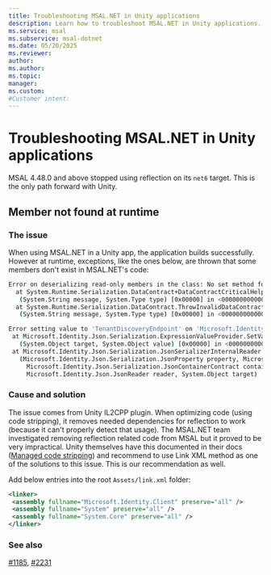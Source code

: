 ```yaml
---
title: Troubleshooting MSAL.NET in Unity applications
description: Learn how to troubleshoot MSAL.NET in Unity applications. Understand the cause of runtime exceptions and discover effective solutions.
ms.service: msal
ms.subservice: msal-dotnet
ms.date: 05/20/2025
ms.reviewer: 
author: 
ms.author: 
ms.topic: 
manager: 
ms.custom: 
#Customer intent: 
---
```


# Troubleshooting MSAL.NET in Unity applications

MSAL 4.48.0 and above stopped using reflection on its `net6` target. This is the only path forward with Unity.

## Member not found at runtime

### The issue

When using MSAL.NET in a Unity app, the application builds successfully. However at runtime, exceptions, like the ones below, are thrown that some members don't exist in MSAL.NET's code:

```bash
Error on deserializing read-only members in the class: No set method for property 'Claims' in type 'Microsoft.Identity.Client.OAuth2.OAuth2ResponseBase'.
  at System.Runtime.Serialization.DataContract+DataContractCriticalHelper.ThrowInvalidDataContractException
   (System.String message, System.Type type) [0x00000] in <00000000000000000000000000000000>:0 
  at System.Runtime.Serialization.DataContract.ThrowInvalidDataContractException
   (System.String message, System.Type type) [0x00000] in <00000000000000000000000000000000>:0 
```

```bash
Error setting value to 'TenantDiscoveryEndpoint' on 'Microsoft.Identity.Client.Instance.Discovery.InstanceDiscoveryResponse'.
 at Microsoft.Identity.Json.Serialization.ExpressionValueProvider.SetValue
   (System.Object target, System.Object value) [0x00000] in <00000000000000000000000000000000>:0 \r\n
 at Microsoft.Identity.Json.Serialization.JsonSerializerInternalReader.SetPropertyValue
   (Microsoft.Identity.Json.Serialization.JsonProperty property, Microsoft.Identity.Json.JsonConverter propertyConverter,
     Microsoft.Identity.Json.Serialization.JsonContainerContract containerContract, Microsoft.Identity.Json.Serialization.JsonProperty containerProperty,
     Microsoft.Identity.Json.JsonReader reader, System.Object target) [0x00000] in <00000000000000000000000000000000>:0
```

### Cause and solution

The issue comes from Unity IL2CPP plugin. When optimizing code (using code stripping), it removes needed dependencies for reflection to work (because it can't properly detect that usage). The MSAL.NET team investigated removing reflection related code from MSAL but it proved to be very impractical. Unity themselves have this documented in their docs ([Managed code stripping](https://docs.unity3d.com/Manual/ManagedCodeStripping.html#LinkXML)) and recommend to use Link XML method as one of the solutions to this issue. This is our recommendation as well.

Add below entries into the root `Assets/link.xml` folder:

```xml
<linker>
 <assembly fullname="Microsoft.Identity.Client" preserve="all" />
 <assembly fullname="System" preserve="all" />
 <assembly fullname="System.Core" preserve="all" />
</linker>
```

### See also

[#1185](https://github.com/AzureAD/microsoft-authentication-library-for-dotnet/issues/1185), [#2231](https://github.com/AzureAD/microsoft-authentication-library-for-dotnet/issues/2231)

